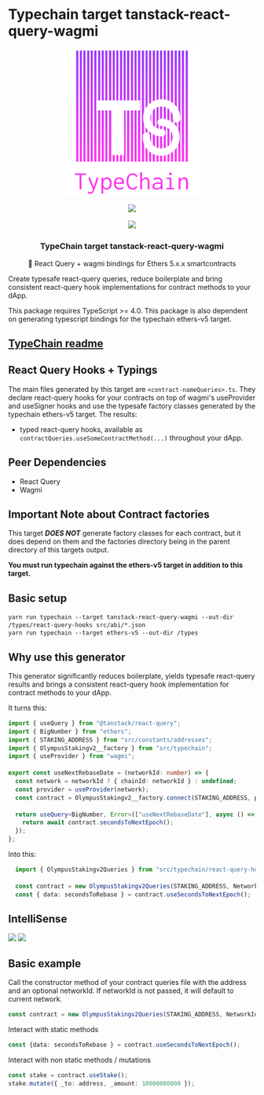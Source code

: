 # Typechain target tanstack-react-query-wagmi

<p align="center">
  <img src="https://github.com/Neufund/TypeChain/blob/d82f3cc644a11e22ca8e42505c16f035e2f2555d/docs/images/typechain-logo.png?raw=true" width="300" alt="TypeChain"/>
  <p align="center">
  <img src="https://react-query-v3.tanstack.com/_next/static/images/logo-7a7896631260eebffcb031765854375b.svg" width="300"/>
  </p>
  <p align="center">
  <img src="https://user-images.githubusercontent.com/95196612/188202141-c0b5160c-f3c3-4c6b-90d7-c10c495e1133.svg" width="300" />
  </p>

  <h3 align="center">TypeChain target tanstack-react-query-wagmi</h3>

  <p align="center">🔌 React Query + wagmi bindings for Ethers 5.x.x smartcontracts</p>
</p>

Create typesafe react-query queries, reduce boilerplate and bring consistent react-query hook implementations for contract methods to your dApp. 
 
This package requires TypeScript >= 4.0. This package is also dependent on generating typescript bindings for the typechain ethers-v5 target.

## [TypeChain readme](https://github.com/ethereum-ts/TypeChain)

## React Query Hooks + Typings

The main files generated by this target are `<contract-nameQueries>.ts`. They declare react-query hooks for your contracts
on top of wagmi's useProvider and useSigner hooks and use the typesafe factory classes generated by the typechain ethers-v5 target. 
The results:

- typed react-query hooks, available as `contractQueries.useSomeContractMethod(...)` throughout your dApp. 


## Peer Dependencies
 - React Query 
 - Wagmi  

## Important Note about Contract factories

This target ***DOES NOT***  generate factory classes for each contract, but it does depend on them and the factories directory being in the parent directory of this targets output. 

**You must run typechain against the ethers-v5 target in addition to this target.**


## Basic setup

```cli 
yarn run typechain --target tanstack-react-query-wagmi --out-dir /types/react-query-hooks src/abi/*.json
yarn run typechain --target ethers-v5 --out-dir /types
```

## Why use this generator
This generator significantly reduces boilerplate, yields typesafe react-query results and brings a consistent react-query hook implementation for contract methods to your dApp. 

It turns this:

```typescript
import { useQuery } from "@tanstack/react-query";
import { BigNumber } from "ethers";
import { STAKING_ADDRESS } from "src/constants/addresses";
import { OlympusStakingv2__factory } from "src/typechain";
import { useProvider } from "wagmi";

export const useNextRebaseDate = (networkId: number) => {
  const network = networkId ? { chainId: networkId } : undefined;
  const provider = useProvider(network);
  const contract = OlympusStakingv2__factory.connect(STAKING_ADDRESS, provider);

  return useQuery<BigNumber, Error>(["useNextRebaseDate"], async () => {
    return await contract.secondsToNextEpoch();
  });
};
```

Into this:

```typescript
  import { OlympusStakingv2Queries } from "src/typechain/react-query-hooks";

  const contract = new OlympusStakingv2Queries(STAKING_ADDRESS, NetworkId.MAINNET);
  const { data: secondsToRebase } = contract.useSecondsToNextEpoch();
```

## IntelliSense
![](https://user-images.githubusercontent.com/95196612/188197821-5e298f9b-4b50-4c4a-8093-08170d57cb72.png)
![](https://user-images.githubusercontent.com/95196612/188198810-6d9799af-e66a-4133-a2e6-dbfe47268470.png)



## Basic example

Call the constructor method of your contract queries file with the address and an optional networkId. If networkId is not passed, it will default to current network.

```typescript
const contract = new OlympusStakingv2Queries(STAKING_ADDRESS, NetworkId.MAINNET);
```

Interact with static methods
```typescript
const {data: secondsToRebase } = contract.useSecondsToNextEpoch();
```

Interact with non static methods / mutations

```typescript
const stake = contract.useStake();
stake.mutate({ _to: address, _amount: 10000000000 });
```

